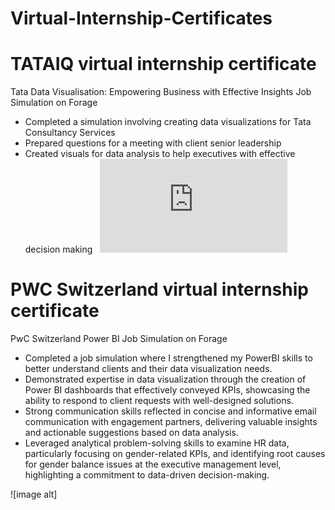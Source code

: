 # Virtual-Internship-Certificates

# TATAIQ virtual internship certificate
 Tata Data Visualisation: Empowering Business with Effective Insights Job
    Simulation on Forage
  * Completed a simulation involving creating data visualizations for Tata
     Consultancy Services
  * Prepared questions for a meeting with client senior leadership
  * Created visuals for data analysis to help executives with effective decision
     making
    
![image alt](https://github.com/22TAUSIF/Virtual-Internship-Certificates/blob/1ae0b3391b69177e332a7bb47beb9d93ce1047e0/TATAIQ%20virtual%20internship%20certificate%2027Nov.pdf)

# PWC Switzerland virtual internship certificate
  PwC Switzerland Power BI Job Simulation on Forage
   * Completed a job simulation where I strengthened my PowerBI skills to better
       understand clients and their data visualization needs.
   * Demonstrated expertise in data visualization through the creation of Power BI
       dashboards that effectively conveyed KPIs, showcasing the ability to respond
       to client requests with well-designed solutions.
   * Strong communication skills reflected in concise and informative email
      communication with engagement partners, delivering valuable insights and
      actionable suggestions based on data analysis.
   * Leveraged analytical problem-solving skills to examine HR data, particularly
      focusing on gender-related KPIs, and identifying root causes for gender
      balance issues at the executive management level, highlighting a commitment
      to data-driven decision-making.

![image alt]
 
